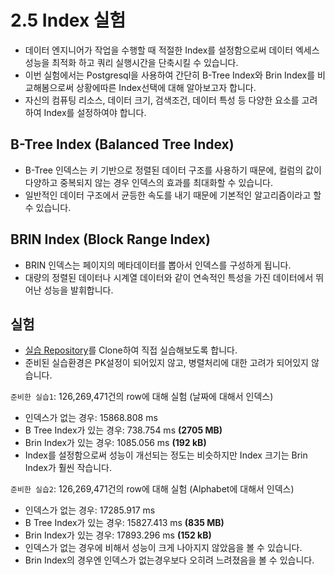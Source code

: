 # 2.5 Index 실험

- 데이터 엔지니어가 작업을 수행할 때 적절한 Index를 설정함으로써 데이터 엑세스 성능을 최적화 하고 쿼리 실행시간을 단축시킬 수 있습니다.
- 이번 실험에서는 Postgresql을 사용하여 간단히 B-Tree Index와 Brin Index를 비교해봄으로써 상황에따른 Index선택에 대해 알아보고자 합니다.
- 자신의 컴퓨팅 리소스, 데이터 크기, 검색조건, 데이터 특성 등 다양한 요소를 고려하여 Index를 설정하여야 합니다.

## B-Tree Index (Balanced Tree Index)

- B-Tree 인덱스는 키 기반으로 정렬된 데이터 구조를 사용하기 때문에, 컬럼의 값이 다양하고 중복되지 않는 경우 인덱스의 효과를 최대화할 수 있습니다.
- 일반적인 데이터 구조에서 균등한 속도를 내기 때문에 기본적인 알고리즘이라고 할 수 있습니다.

## BRIN Index (Block Range Index)

- BRIN 인덱스는 페이지의 메타데이터를 뽑아서 인덱스를 구성하게 됩니다.
- 대량의 정렬된 데이터나 시계열 데이터와 같이 연속적인 특성을 가진 데이터에서 뛰어난 성능을 발휘합니다.

## 실험

- [실습 Repository](https://github.com/ehddnr301/Index)를 Clone하여 직접 실습해보도록 합니다.
- 준비된 실습환경은 PK설정이 되어있지 않고, 병렬처리에 대한 고려가 되어있지 않습니다.

`준비한 실습1`: 126,269,471건의 row에 대해 실험 (날짜에 대해서 인덱스)

- 인덱스가 없는 경우: 15868.808 ms
- B Tree Index가 있는 경우: 738.754 ms **(2705 MB)**
- Brin Index가 있는 경우: 1085.056 ms **(192 kB)**
- Index를 설정함으로써 성능이 개선되는 정도는 비슷하지만 Index 크기는 Brin Index가 훨씬 작습니다.

`준비한 실습2`: 126,269,471건의 row에 대해 실험 (Alphabet에 대해서 인덱스)

- 인덱스가 없는 경우: 17285.917 ms
- B Tree Index가 있는 경우: 15827.413 ms **(835 MB)**
- Brin Index가 있는 경우: 17893.296 ms **(152 kB)**
- 인덱스가 없는 경우에 비해서 성능이 크게 나아지지 않았음을 볼 수 있습니다.
- Brin Index의 경우엔 인덱스가 없는경우보다 오히려 느려졌음을 볼 수 있습니다.

